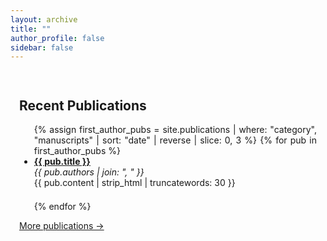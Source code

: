 ```yaml
---
layout: archive
title: ""
author_profile: false
sidebar: false
---
```

<style>
  .page__content,
  .archive {
    max-width: 1500px;
    margin: 0 auto;
    padding: 1em;
    text-align: justify;
  }


  .page,
  #main {
    display: flex;
    justify-content: center;
    width: 100%;
  }

  .archive {
    width: 100%;
  }
</style>

<div class="page__content">
  <p style="font-size: 1.1em;">
      </p>

  <h2>Recent Publications</h2>

  <ul>
    {% assign first_author_pubs = site.publications | where: "category", "manuscripts" | sort: "date" | reverse | slice: 0, 3 %}
    {% for pub in first_author_pubs %}
      <li style="margin-bottom: 1.5em;">
        <strong><a href="{{ pub.url }}">{{ pub.title }}</a></strong><br>
        <em>{{ pub.authors | join: ", " }}</em><br>
        <span>{{ pub.content | strip_html | truncatewords: 30 }}</span>
      </li>
    {% endfor %}
  </ul>

  <p><a href="/publications/">More publications →</a></p>
</div>

